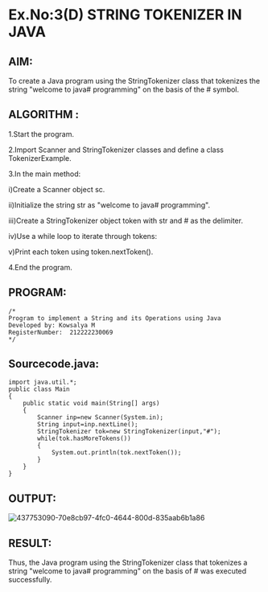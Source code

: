 # Ex.No:3(D) STRING TOKENIZER IN JAVA

## AIM:
To create a Java program using the StringTokenizer class that tokenizes the string "welcome to java# programming" on the basis of the # symbol.

## ALGORITHM :

1.Start the program.

2.Import Scanner and StringTokenizer classes and define a class TokenizerExample.

3.In the main method:

i)Create a Scanner object sc.

ii)Initialize the string str as "welcome to java# programming".

iii)Create a StringTokenizer object token with str and # as the delimiter.

iv)Use a while loop to iterate through tokens:

v)Print each token using token.nextToken().

4.End the program.

## PROGRAM:
 ```
/*
Program to implement a String and its Operations using Java
Developed by: Kowsalya M
RegisterNumber:  212222230069
*/
```

## Sourcecode.java:
```
import java.util.*;
public class Main
{
    public static void main(String[] args)
    {
        Scanner inp=new Scanner(System.in);
        String input=inp.nextLine();
        StringTokenizer tok=new StringTokenizer(input,"#");
        while(tok.hasMoreTokens())
        {
            System.out.println(tok.nextToken());
        }
    }
}
```

## OUTPUT:

![437753090-70e8cb97-4fc0-4644-800d-835aab6b1a86](https://github.com/user-attachments/assets/9ae6d03a-2863-418c-8bfa-c1711d895cc6)


## RESULT:
Thus, the Java program using the StringTokenizer class that tokenizes a string "welcome to java# programming" on the basis of # was executed successfully.
